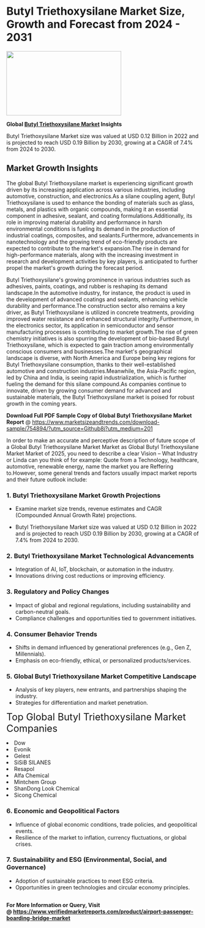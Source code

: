 <H1>Butyl Triethoxysilane Market Size, Growth and Forecast from 2024 - 2031</H1><img class="aligncenter size-medium wp-image-584254" src="https://thirdeyenews.in/wp-content/uploads/2024/09/Global-Market-Research-300x168.jpeg" alt="" width="300" height="168" /><p><strong>Global&nbsp;<a href="https://www.marketsizeandtrends.com/download-sample/754894/?utm_source=Github8j?utm_medium=201">Butyl Triethoxysilane Market</a> Insights</strong></p><p>Butyl Triethoxysilane Market size was valued at USD 0.12 Billion in 2022 and is projected to reach USD 0.19 Billion by 2030, growing at a CAGR of 7.4% from 2024 to 2030.</p><p><h2>Market Growth Insights</h2> <p>The global Butyl Triethoxysilane market is experiencing significant growth driven by its increasing application across various industries, including automotive, construction, and electronics.As a silane coupling agent, Butyl Triethoxysilane is used to enhance the bonding of materials such as glass, metals, and plastics with organic compounds, making it an essential component in adhesive, sealant, and coating formulations.Additionally, its role in improving material durability and performance in harsh environmental conditions is fueling its demand in the production of industrial coatings, composites, and sealants.Furthermore, advancements in nanotechnology and the growing trend of eco-friendly products are expected to contribute to the market's expansion.The rise in demand for high-performance materials, along with the increasing investment in research and development activities by key players, is anticipated to further propel the market's growth during the forecast period.</p> <p>Butyl Triethoxysilane's growing prominence in various industries such as adhesives, paints, coatings, and rubber is reshaping its demand landscape.In the automotive industry, for instance, the product is used in the development of advanced coatings and sealants, enhancing vehicle durability and performance.The construction sector also remains a key driver, as Butyl Triethoxysilane is utilized in concrete treatments, providing improved water resistance and enhanced structural integrity.Furthermore, in the electronics sector, its application in semiconductor and sensor manufacturing processes is contributing to market growth.The rise of green chemistry initiatives is also spurring the development of bio-based Butyl Triethoxysilane, which is expected to gain traction among environmentally conscious consumers and businesses.The market's geographical landscape is diverse, with North America and Europe being key regions for Butyl Triethoxysilane consumption, thanks to their well-established automotive and construction industries.Meanwhile, the Asia-Pacific region, led by China and India, is seeing rapid industrialization, which is further fueling the demand for this silane compound.As companies continue to innovate, driven by growing consumer demand for advanced and sustainable materials, the Butyl Triethoxysilane market is poised for robust growth in the coming years.</p> <p><span class=""><strong>Download Full PDF Sample Copy of Global Butyl Triethoxysilane Market Report</strong> @ <a href="https://www.marketsizeandtrends.com/download-sample/754894/?utm_source=Github8j?utm_medium=201" target="_blank">https://www.marketsizeandtrends.com/download-sample/754894/?utm_source=Github8j?utm_medium=201</a></span></p><p>In order to make an accurate and perceptive description of future scope of a Global&nbsp;Butyl Triethoxysilane Market Market as Global&nbsp;Butyl Triethoxysilane Market Market of 2025, you need to describe a clear Vision &ndash; What Industry or Linda can you think of for example: Quote from a Technology, healthcare, automotive, renewable energy, name the market you are Reffering to.However, some general trends and factors usually impact market reports and their future outlook include:</p><h3>1.&nbsp;<strong>Butyl Triethoxysilane Market Growth Projections</strong></h3><ul><li>Examine market size trends, revenue estimates and CAGR (Compounded Annual Growth Rate) projections.</li><li><p>Butyl Triethoxysilane Market size was valued at USD 0.12 Billion in 2022 and is projected to reach USD 0.19 Billion by 2030, growing at a CAGR of 7.4% from 2024 to 2030.</p></li></ul><h3>2.&nbsp;<strong>Butyl Triethoxysilane Market Technological Advancements</strong></h3><ul><li>Integration of AI, IoT, blockchain, or automation in the industry.</li><li>Innovations driving cost reductions or improving efficiency.</li></ul><h3>3.&nbsp;<strong>Regulatory and Policy Changes</strong></h3><ul><li>Impact of global and regional regulations, including sustainability and carbon-neutral goals.</li><li>Compliance challenges and opportunities tied to government initiatives.</li></ul><h3>4.&nbsp;<strong>Consumer Behavior Trends</strong></h3><ul><li>Shifts in demand influenced by generational preferences (e.g., Gen Z, Millennials).</li><li>Emphasis on eco-friendly, ethical, or personalized products/services.</li></ul><h3>5.&nbsp;<strong>Global Butyl Triethoxysilane Market Competitive Landscape</strong></h3><ul><li>Analysis of key players, new entrants, and partnerships shaping the industry.</li><li>Strategies for differentiation and market penetration.</li></ul><p data-pm-slice="1 1 []"><span style="color: inherit; font-family: inherit; font-size: 25px;">Top Global Butyl Triethoxysilane Market Companies</span></p><div class="" data-test-id=""><p><li>Dow</li><li> Evonik</li><li> Gelest</li><li> SiSiB SILANES</li><li> Resapol</li><li> Alfa Chemical</li><li> Mintchem Group</li><li> ShanDong Look Chemical</li><li> Sicong Chemical</li></p></div><h3>6.&nbsp;<strong>Economic and Geopolitical Factors</strong></h3><ul><li>Influence of global economic conditions, trade policies, and geopolitical events.</li><li>Resilience of the market to inflation, currency fluctuations, or global crises.</li></ul><h3>7.&nbsp;<strong>Sustainability and ESG (Environmental, Social, and Governance)</strong></h3><ul><li>Adoption of sustainable practices to meet ESG criteria.</li><li>Opportunities in green technologies and circular economy principles.</li></ul><h2><strong style="font-size: 14px;">For More Information or Query, Visit @&nbsp;</strong><a style="background-color: #ffffff; font-size: 14px;" href="https://www.marketsizeandtrends.com/report/butyl-triethoxysilane-market/" target="_blank">https://www.verifiedmarketreports.com/product/airport-passenger-boarding-bridge-market</a></h2>